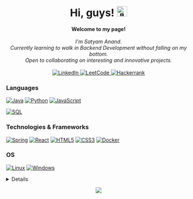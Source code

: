 <h1 align="center">Hi, guys! <img src="https://github.com/wervlad/wervlad/assets/24524555/766d336d-b87d-44ba-807c-c51de2bc6b4d" width="28px" alt="👋"></h1>

<p align="center">
    <b>Welcome to my page!</b><br><br>
    <i>
        I'm Satyam Anand.<br>
        Currently learning to walk in Backend Development without falling on my bottom.<br>
        Open to collaborating on interesting and innovative projects.<br>
    </i><br>
    <a href="https://www.linkedin.com/in/satyam-anand-">
        <img src="https://img.shields.io/badge/LinkedIn-blue?style=flat-square&logo=linkedin" alt="LinkedIn">
    </a>
    <a href="https://leetcode.com/S-_-Anand/">
        <img src="https://img.shields.io/badge/LeetCode-blue?style=flat-square&logo=LeetCode" alt="LeetCode">
    </a>
    <a href="https://leetcode.com/S-_-Anand/">
        <img src="https://img.shields.io/badge/-Hackerrank-2EC866?style=for-the-badge&logo=HackerRank&logoColor=white" alt="Hackerrank">
    </a>
  
</p>

### Languages
[![Java](https://img.shields.io/badge/Java-ED8B00?style=for-the-badge&logo=openjdk&logoColor=white)](https://github.com/satyam-9)
[![Python](https://img.shields.io/badge/Python-3776AB?style=for-the-badge&logo=python&logoColor=white)](https://github.com/satyam-9)
[![JavaScript](https://img.shields.io/badge/javascript-black?style=for-the-badge&logo=javascript)](https://github.com/satyam-9)

[![SQL](https://img.shields.io/badge/sql-black?style=for-the-badge&logo=mysql)](https://github.com/satyam-9)

### Technologies & Frameworks
[![Spring](https://img.shields.io/badge/Spring-6DB33F?style=for-the-badge&logo=spring&logoColor=white)](https://github.com/satyam-9)
[![React](https://img.shields.io/badge/react-black?style=for-the-badge&logo=react)](https://github.com/satyam-9)
[![HTML5](https://img.shields.io/badge/html5-black?style=for-the-badge&logo=html5)](https://github.com/satyam-9)
[![CSS3](https://img.shields.io/badge/css3-black?style=for-the-badge&logo=css3)](https://github.com/satyam-9)
[![Docker](https://img.shields.io/badge/docker-black?style=for-the-badge&logo=docker)](https://github.com/satyam-9)

### OS
[![Linux](https://img.shields.io/badge/linux-black?style=for-the-badge&logo=Linux)](https://github.com/satyam-9)
[![Windows](https://img.shields.io/badge/Windows-black?style=for-the-badge&logo=Windows)](https://github.com/satyam-9)

<details>
<p align="center">
  <a href="https://github.com/satyam-9">
    <img src="http://github-profile-summary-cards.vercel.app/api/cards/profile-details?username=satyam-9&theme=transparent" />
  </a>
  <a href="https://github.com/satyam-9">
    <img src="https://github-readme-streak-stats.herokuapp.com/?user=satyam-9&hide_border=true&card_width=338&theme=transparent" />
  </a>
  <a href="https://github.com/satyam-9">
    <img src="http://github-profile-summary-cards.vercel.app/api/cards/stats?username=satyam-9&theme=transparent" />
  </a>
  <a href="https://github.com/satyam-9">
    <img src="https://github-readme-stats.vercel.app/api/top-langs/?username=satyam-9&langs_count=10&exclude_repo=&hide=jupyter%20notebook,vim%20script,cmake,makefile,batchfile,emacs%20lisp,css,html&layout=default&card_width=699&hide_border=true&theme=transparent" />
  </a>
</p>
</details>

<p align="center">
  <a href="https://github.com/satyam-9">
    <img src="https://komarev.com/ghpvc/?username=satyam-9&color=blue&style=flat)" />
  </a>
</p>
<!--

- 🔭 I’m currently working on ...
- 🌱 I’m currently learning ...
- 👯 I’m looking to collaborate on ...
- 🤔 I’m looking for help with ...
- 💬 Ask me about ...
- 📫 How to reach me: ...
- 😄 Pronouns: ...
- ⚡ Fun fact: ...
-->
